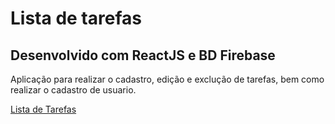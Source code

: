 <h1>Lista de tarefas</h1>

<h2>Desenvolvido com ReactJS e BD Firebase</h2>

<p>Aplicação para realizar o cadastro, edição e exclução de tarefas, bem como realizar o cadastro de usuario.</p>

<a href= "https://fireapp-six.vercel.app" target="_blank" rel="external">Lista de Tarefas</a>


